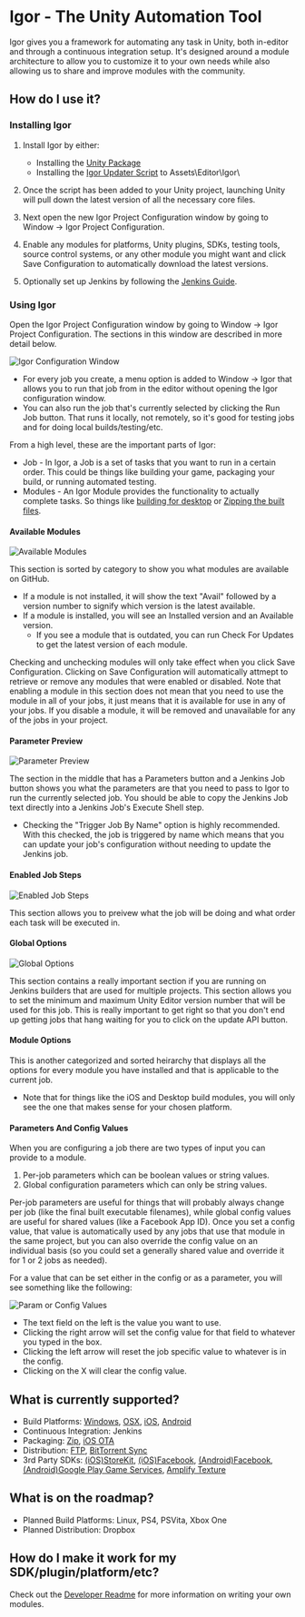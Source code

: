 Igor - The Unity Automation Tool
=============

Igor gives you a framework for automating any task in Unity, both in-editor and through a continuous integration setup.  It's designed around a module architecture to allow you to customize it to your own needs while also allowing us to share and improve modules with the community.

## How do I use it?

### Installing Igor

1. Install Igor by either:

    * Installing the [Unity Package](https://raw.githubusercontent.com/mikamikem/Igor/master/Igor.unitypackage)
    * Installing the [Igor Updater Script](https://raw.githubusercontent.com/mikamikem/Igor/master/IgorUpdater.cs) to Assets\Editor\Igor\

2. Once the script has been added to your Unity project, launching Unity will pull down the latest version of all the necessary core files.
3. Next open the new Igor Project Configuration window by going to Window -> Igor Project Configuration.
4. Enable any modules for platforms, Unity plugins, SDKs, testing tools, source control systems, or any other module you might want and click Save Configuration to automatically download the latest versions.
5. Optionally set up Jenkins by following the [Jenkins Guide](JenkinsReadme.md).

### Using Igor

Open the Igor Project Configuration window by going to Window -> Igor Project Configuration.  The sections in this window are described in more detail below.

![Igor Configuration Window](https://raw.githubusercontent.com/mikamikem/Igor/master/DocsImages/ConfigurationWindow.png)

- For every job you create, a menu option is added to Window -> Igor that allows you to run that job from in the editor without opening the Igor configuration window.
- You can also run the job that's currently selected by clicking the Run Job button.  That runs it locally, not remotely, so it's good for testing jobs and for doing local builds/testing/etc.

From a high level, these are the important parts of Igor:

- Job - In Igor, a Job is a set of tasks that you want to run in a certain order.  This could be things like building your game, packaging your build, or running automated testing.
- Modules - An Igor Module provides the functionality to actually complete tasks.  So things like [building for desktop](Modules/Build/Desktop) or [Zipping the built files](Modules/Package/Zip).

#### Available Modules

![Available Modules](https://raw.githubusercontent.com/mikamikem/Igor/master/DocsImages/AvailableModules.png)

This section is sorted by category to show you what modules are available on GitHub.

- If a module is not installed, it will show the text "Avail" followed by a version number to signify which version is the latest available.
- If a module is installed, you will see an Installed version and an Available version.
	- If you see a module that is outdated, you can run Check For Updates to get the latest version of each module.

Checking and unchecking modules will only take effect when you click Save Configuration.  Clicking on Save Configuration will automatically attmept to retrieve or remove any modules that were enabled or disabled.  Note that enabling a module in this section does not mean that you need to use the module in all of your jobs, it just means that it is available for use in any of your jobs.  If you disable a module, it will be removed and unavailable for any of the jobs in your project.

#### Parameter Preview

![Parameter Preview](https://raw.githubusercontent.com/mikamikem/Igor/master/DocsImages/JobParameters.png)

The section in the middle that has a Parameters button and a Jenkins Job button shows you what the parameters are that you need to pass to Igor to run the currently selected job.  You should be able to copy the Jenkins Job text directly into a Jenkins Job's Execute Shell step.

- Checking the "Trigger Job By Name" option is highly recommended.  With this checked, the job is triggered by name which means that you can update your job's configuration without needing to update the Jenkins job.

#### Enabled Job Steps

![Enabled Job Steps](https://raw.githubusercontent.com/mikamikem/Igor/master/DocsImages/EnabledJobSteps.png)

This section allows you to preivew what the job will be doing and what order each task will be executed in.

#### Global Options

![Global Options](https://raw.githubusercontent.com/mikamikem/Igor/master/DocsImages/GlobalOptions.png)

This section contains a really important section if you are running on Jenkins builders that are used for multiple projects.  This section allows you to set the minimum and maximum Unity Editor version number that will be used for this job.  This is really important to get right so that you don't end up getting jobs that hang waiting for you to click on the update API button.

#### Module Options

This is another categorized and sorted heirarchy that displays all the options for every module you have installed and that is applicable to the current job.

- Note that for things like the iOS and Desktop build modules, you will only see the one that makes sense for your chosen platform.

#### Parameters And Config Values

When you are configuring a job there are two types of input you can provide to a module.

1. Per-job parameters which can be boolean values or string values.
2. Global configuration parameters which can only be string values.

Per-job parameters are useful for things that will probably always change per job (like the final built executable filenames), while global config values are useful for shared values (like a Facebook App ID).  Once you set a config value, that value is automatically used by any jobs that use that module in the same project, but you can also override the config value on an individual basis (so you could set a generally shared value and override it for 1 or 2 jobs as needed).

For a value that can be set either in the config or as a parameter, you will see something like the following:

![Param or Config Values](https://raw.githubusercontent.com/mikamikem/Igor/master/DocsImages/ParamConfigUI.png)

- The text field on the left is the value you want to use.
- Clicking the right arrow will set the config value for that field to whatever you typed in the box.
- Clicking the left arrow will reset the job specific value to whatever is in the config.
- Clicking on the X will clear the config value.

## What is currently supported?

- Build Platforms: [Windows](Modules/Build/Desktop), [OSX](Modules/Build/Desktop), [iOS](Modules/Build/iOS), [Android](Modules/Build/Android)
- Continuous Integration: Jenkins
- Packaging: [Zip](Modules/Package/Zip), [iOS OTA](Modules/Package/iOSOTA)
- Distribution: [FTP](Modules/Distribution/IgorFTP), [BitTorrent Sync](Modules/Distribution/BitTorrentSync)
- 3rd Party SDKs: [(iOS)StoreKit](Modules/3rdParty/StoreKitiOS), [(iOS)Facebook](Modules/3rdParty/FacebookiOSHats), [(Android)Facebook](Modules/3rdParty/FacebookAndroidHats), [(Android)Google Play Game Services](Modules/3rdParty/GooglePlayGameServicesAndroid), [Amplify Texture](Modules/3rdParty/AmplifyTexture)

## What is on the roadmap?

- Planned Build Platforms: Linux, PS4, PSVita, Xbox One
- Planned Distribution: Dropbox

## How do I make it work for my SDK/plugin/platform/etc?

Check out the [Developer Readme](DeveloperReadme.md) for more information on writing your own modules.